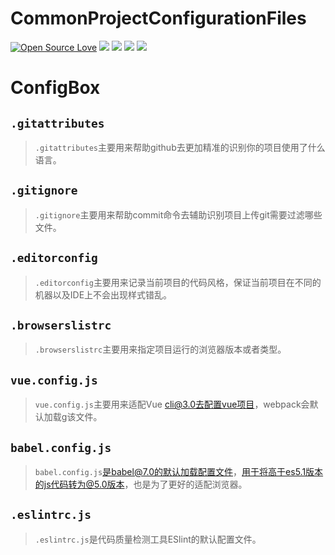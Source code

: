 # CommonProjectConfigurationFiles

[![Open Source Love](https://badges.frapsoft.com/os/v1/open-source.svg?v=103)](https://github.com/bigbigDreamer/CommonProjectConfigurationFiles)
[![](https://img.shields.io/appveyor/ci/gruntjs/grunt.svg)](https://github.com/bigbigDreamer/CommonProjectConfigurationFiles)
[![](https://img.shields.io/github/languages/top/badges/shields.svg)](https://github.com/bigbigDreamer/CommonProjectConfigurationFiles)
[![](https://img.shields.io/badge/npm-v6.5-green.svg)](https://github.com/bigbigDreamer/CommonProjectConfigurationFiles)
[![](https://img.shields.io/badge/LICENSE-MIT-green.svg)](https://github.com/bigbigDreamer/CommonProjectConfigurationFiles/blob/master/LICENSE)

# ConfigBox

## `.gitattributes`

>`.gitattributes`主要用来帮助github去更加精准的识别你的项目使用了什么语言。

## `.gitignore`

>`.gitignore`主要用来帮助commit命令去辅助识别项目上传git需要过滤哪些文件。

## `.editorconfig`

>`.editorconfig`主要用来记录当前项目的代码风格，保证当前项目在不同的机器以及IDE上不会出现样式错乱。

## `.browserslistrc`

>`.browserslistrc`主要用来指定项目运行的浏览器版本或者类型。

## `vue.config.js`

>`vue.config.js`主要用来适配Vue cli@3.0去配置vue项目，webpack会默认加载g该文件。

## `babel.config.js`

>`babel.config.js`是babel@7.0的默认加载配置文件，用于将高于es5.1版本的js代码转为@5.0版本，也是为了更好的适配浏览器。

## `.eslintrc.js`

>`.eslintrc.js`是代码质量检测工具ESlint的默认配置文件。